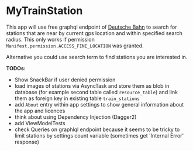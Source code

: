 # MyTrainStation

This app will use free graphql endpoint of [Deutsche Bahn](https://developer.deutschebahn.com/free1bahnql/graphql) to search 
for stations that are near by current gps location and within specified search radius. This only works if permission 
`Manifest.permission.ACCESS_FINE_LOCATION` was granted.

Alternative you could use search term to find stations you are interested in.

**TODOs:**
- Show SnackBar if user denied permission
- load images of stations via AsyncTask and store them as blob in database (for example second table called `resource_table`) and 
link them as foreign key in existing table `train_stations`
- add `About` entry within app settings to show general information about the app and licences
- think about using Dependency Injection (Dagger2)
- add ViewModelTests
- check Queries on graphlql endpoint because it seems to be tricky to limit stations by settings count variable (sometimes get 'Internal Error' response)
